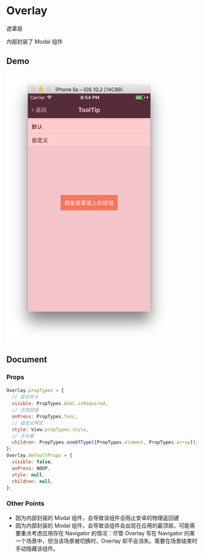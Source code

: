 # Overlay

遮罩层

内部封装了 Modal 组件

## Demo

![](demo.png)

## Document

### Props

```js
Overlay.propTypes = {
  // 显示开关
  visible: PropTypes.bool.isRequired,
  // 点击回调
  onPress: PropTypes.func,
  // 自定义样式
  style: View.propTypes.style,
  // 子元素
  children: PropTypes.oneOfType([PropTypes.element, PropTypes.array]),
};
Overlay.defaultProps = {
  visible: false,
  onPress: NOOP,
  style: null,
  children: null,
};
```

### Other Points

- 因为内部封装的 Modal 组件，会导致该组件会阻止安卓的物理返回键
- 因为内部封装的 Modal 组件，会导致该组件会出现在应用的最顶层。可能需要重点考虑应用存在 Navigator 的情况：尽管 Overlay 写在 Navigator 的某一个场景中，但当该场景被切换时，Overlay 却不会消失。需要在场景结束时手动隐藏该组件。

